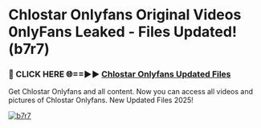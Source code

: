 # Chlostar Onlyfans Original Videos 0nlyFans Leaked - Files Updated! (b7r7)

<h3>🔴 CLICK HERE 🌐==►► <a href="https://tinyurl.com/ehrbuxhb" rel="nofollow">Chlostar Onlyfans Updated Files</a></h3>

Get Chlostar Onlyfans and all content. Now you can access all videos and pictures of Chlostar Onlyfans. New Updated Files 2025!

[![b7r7](https://i.imgur.com/lVYEuWS.gif)](https://tinyurl.com/ehrbuxhb)
